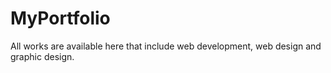 # MyPortfolio
All works are available here that include web development, web design and graphic design.
